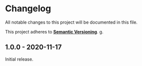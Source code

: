 # Changelog

All notable changes to this project will be documented in this file.

This project adheres to **[Semantic
Versioning](https://semver.org/spec/v2.0.0.html)**. g.

## 1.0.0 - 2020-11-17

Initial release.

